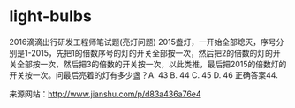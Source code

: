 # light-bulbs

2016滴滴出行研发工程师笔试题(亮灯问题)
2015盏灯，一开始全部熄灭，序号分别是1-2015，先把1的倍数序号的灯的开关全部按一次，然后把2的倍数的灯的开关全部按一次，然后把3的倍数的开关按一次，以此类推，最后把2015的倍数灯的开关按一次。问最后亮着的灯有多少盏？A. 43  B. 44  C. 45  D. 46
正确答案44.

来源网站：http://www.jianshu.com/p/d83a436a76e4
